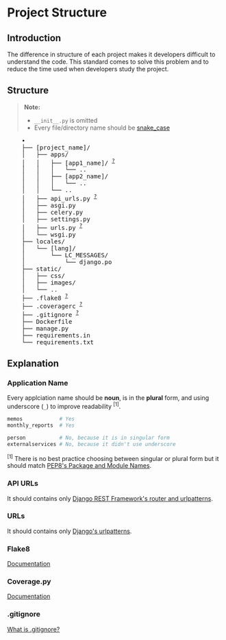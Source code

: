 # Project Structure

## Introduction

The difference in structure of each project makes it developers difficult to understand the code. This standard comes to solve this problem and to reduce the time used when developers study the project.

## Structure

> **Note:**
> - `__init__.py` is omitted
> - Every file/directory name should be [snake_case](https://en.wikipedia.org/wiki/Snake_case)

<pre>
    •
    ├── [project_name]/
    │   ├── apps/
    │   │   ├── [app1_name]/ <sup><a href="#application-name">?</a></sup>
    │   │   │   └── ..
    │   │   ├── [app2_name]/
    │   │   │   └── ..
    │   │   └── ..
    │   ├── api_urls.py <sup><a href="#api-urls">?</a></sup>
    │   ├── asgi.py
    │   ├── celery.py
    │   ├── settings.py
    │   ├── urls.py <sup><a href="#urls">?</a></sup>
    │   └── wsgi.py
    ├── locales/
    │   └── [lang]/
    │       └── LC_MESSAGES/
    │           └── django.po
    ├── static/
    │   ├── css/
    │   ├── images/
    │   └── ..
    ├── .flake8 <sup><a href="#flake8">?</a></sup>
    ├── .coveragerc <sup><a href="#coveragepy">?</a></sup>
    ├── .gitignore <sup><a href="#gitignore">?</a></sup>
    ├── Dockerfile
    ├── manage.py
    ├── requirements.in
    └── requirements.txt
</pre>

## Explanation

### Application Name

Every applciation name should be **noun**, is in the **plural** form, and using underscore (`_`) to improve readability <sup>[1]</sup>.

```python
memos            # Yes
monthly_reports  # Yes

person           # No, because it is in singular form
externalservices # No, because it didn't use underscore
```

<sup>[1]</sup> There is no best practice choosing between singular or plural form but it should match [PEP8's Package and Module Names](https://www.python.org/dev/peps/pep-0008/#package-and-module-names).

### API URLs

It should contains only [Django REST Framework's router and urlpatterns](https://www.django-rest-framework.org/api-guide/routers/).

### URLs

It should contains only [Django's urlpatterns](https://docs.djangoproject.com/en/3.1/topics/http/urls/).

### Flake8

[Documentation](https://flake8.pycqa.org/en/latest/)

### Coverage.py

[Documentation](https://coverage.readthedocs.io/)

### .gitignore

[What is .gitignore?](https://www.freecodecamp.org/news/gitignore-what-is-it-and-how-to-add-to-repo/)
